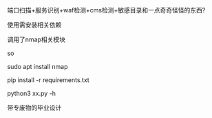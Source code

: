 
端口扫描+服务识别+waf检测+cms检测+敏感目录和一点奇奇怪怪的东西?


使用需安装相关依赖

调用了nmap相关模块

so

sudo apt install nmap

pip install -r requirements.txt

python3 xx.py -h 



带专废物的毕业设计

